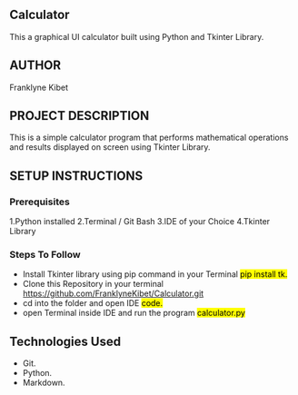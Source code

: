 ## Calculator
This a graphical UI calculator built using  Python and Tkinter Library.

## AUTHOR
Franklyne Kibet

## PROJECT DESCRIPTION
This is a simple calculator program that performs mathematical operations and results displayed on screen using Tkinter Library.

## SETUP INSTRUCTIONS
 
### Prerequisites
1.Python installed
2.Terminal / Git Bash
3.IDE of your Choice
4.Tkinter Library

### Steps To Follow
* Install Tkinter library using pip command in your Terminal <mark>pip install tk.</mark>
* Clone this Repository in your terminal https://github.com/FranklyneKibet/Calculator.git
* cd into the folder and open IDE <mark>code.</mark>
* open Terminal inside IDE and run the program <mark>calculator.py</mark>

## Technologies Used
* Git.
* Python.
* Markdown.